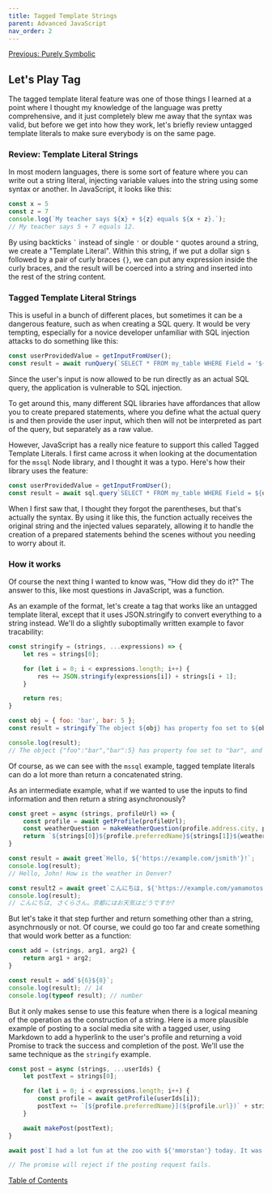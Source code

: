 ```yaml
---
title: Tagged Template Strings
parent: Advanced JavaScript
nav_order: 2
---
```

[Previous: Purely Symbolic](1-symbols-and-protocols.md)

## Let's Play Tag
The tagged template literal feature was one of those things I learned at a point where I thought my knowledge of the language was pretty comprehensive, and it just completely blew me away that the syntax was valid, but before we get into how they work, let's briefly review untagged template literals to make sure everybody is on the same page.

### Review: Template Literal Strings
In most modern languages, there is some sort of feature where you can write out a string literal, injecting variable values into the string using some syntax or another. In JavaScript, it looks like this:

```JavaScript
const x = 5
const z = 7
console.log(`My teacher says ${x} + ${z} equals ${x + z}.`);
// My teacher says 5 + 7 equals 12.
```

By using backticks `` ` `` instead of single `'` or double `"` quotes around a string, we create a "Template Literal". Within this string, if we put a dollar sign `$` followed by a pair of curly braces `{}`, we can put any expression inside the curly braces, and the result will be coerced into a string and inserted into the rest of the string content.

### Tagged Template Literal Strings
This is useful in a bunch of different places, but sometimes it can be a dangerous feature, such as when creating a SQL query. It would be very tempting, especially for a novice developer unfamiliar with SQL injection attacks to do something like this:
```JavaScript
const userProvidedValue = getInputFromUser();
const result = await runQuery(`SELECT * FROM my_table WHERE Field = '${userProvidedValue}'`);
```

Since the user's input is now allowed to be run directly as an actual SQL query, the application is vulnerable to SQL injection.

To get around this, many different SQL libraries have affordances that allow you to create prepared statements, where you define what the actual query is and then provide the user input, which then will not be interpreted as part of the query, but separately as a raw value.

However, JavaScript has a really nice feature to support this called Tagged Template Literals. I first came across it when looking at the documentation for the `mssql` Node library, and I thought it was a typo. Here's how their library uses the feature:

```JavaScript
const userProvidedValue = getInputFromUser();
const result = await sql.query`SELECT * FROM my_table WHERE Field = ${userProvidedValue}`;
```

When I first saw that, I thought they forgot the parentheses, but that's actually the syntax. By using it like this, the function actually receives the original string and the injected values separately, allowing it to handle the creation of a prepared statements behind the scenes without you needing to worry about it.

### How it works
Of course the next thing I wanted to know was, "How did they do it?" The answer to this, like most questions in JavaScript, was a function.

As an example of the format, let's create a tag that works like an untagged template literal, except that it uses JSON.stringify to convert everything to a string instead. We'll do a slightly suboptimally written example to favor tracability:

```JavaScript
const stringify = (strings, ...expressions) => {
    let res = strings[0];

    for (let i = 0; i < expressions.length; i++) {
        res += JSON.stringify(expressions[i]) + strings[i + 1];
    }

    return res;
}

const obj = { foo: 'bar', bar: 5 };
const result = stringify`The object ${obj} has property foo set to ${obj.foo}, and that's good.`;

console.log(result);
// The object {"foo":"bar","bar":5} has property foo set to "bar", and that's good.
```

Of course, as we can see with the `mssql` example, tagged template literals can do a lot more than return a concatenated string.

As an intermediate example, what if we wanted to use the inputs to find information and then return a string asynchronously?

```JavaScript
const greet = async (strings, profileUrl) => {
    const profile = await getProfile(profileUrl);
    const weatherQuestion = makeWeatherQuestion(profile.address.city, profile.language);
    return `${strings[0]}${profile.preferredName}${strings[1]}${weatherQuestion}`;
}

const result = await greet`Hello, ${'https://example.com/jsmith'}!`;
console.log(result);
// Hello, John! How is the weather in Denver?

const result2 = await greet`こんにちは, ${'https://example.com/yamamotos'}。`;
console.log(result);
// こんにちは, さくらさん。京都にはお天気はどうですか?
```

But let's take it that step further and return something other than a string, asynchrnously or not. Of course, we could go too far and create something that would work better as a function:

```JavaScript
const add = (strings, arg1, arg2) {
    return arg1 + arg2;
}

const result = add`${6}${8}`;
console.log(result); // 14
console.log(typeof result); // number
```

But it only makes sense to use this feature when there is a logical meaning of the operation as the construction of a string. Here is a more plausible example of posting to a social media site with a tagged user, using Markdown to add a hyperlink to the user's profile and returning a void Promise to track the success and completion of the post. We'll use the same technique as the `stringify` example.

```JavaScript
const post = async (strings, ...userIds) {
    let postText = strings[0];

    for (let i = 0; i < expressions.length; i++) {
        const profile = await getProfile(userIds[i]);
        postText += `[${profile.preferredName}](${profile.url})` + strings[i + 1];
    }

    await makePost(postText);
}

await post`I had a lot fun at the zoo with ${'mmorstan'} today. It was quite unexpected that we ran into ${'sholmes'} there`;

// The promise will reject if the posting request fails.
```

<!-- [Next: TBD](3-tbd.md) -->

[Table of Contents](index)
